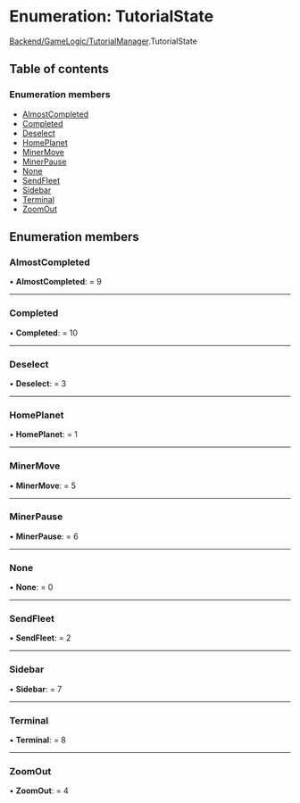 # Enumeration: TutorialState

[Backend/GameLogic/TutorialManager](../modules/backend_gamelogic_tutorialmanager.md).TutorialState

## Table of contents

### Enumeration members

- [AlmostCompleted](backend_gamelogic_tutorialmanager.tutorialstate.md#almostcompleted)
- [Completed](backend_gamelogic_tutorialmanager.tutorialstate.md#completed)
- [Deselect](backend_gamelogic_tutorialmanager.tutorialstate.md#deselect)
- [HomePlanet](backend_gamelogic_tutorialmanager.tutorialstate.md#homeplanet)
- [MinerMove](backend_gamelogic_tutorialmanager.tutorialstate.md#minermove)
- [MinerPause](backend_gamelogic_tutorialmanager.tutorialstate.md#minerpause)
- [None](backend_gamelogic_tutorialmanager.tutorialstate.md#none)
- [SendFleet](backend_gamelogic_tutorialmanager.tutorialstate.md#sendfleet)
- [Sidebar](backend_gamelogic_tutorialmanager.tutorialstate.md#sidebar)
- [Terminal](backend_gamelogic_tutorialmanager.tutorialstate.md#terminal)
- [ZoomOut](backend_gamelogic_tutorialmanager.tutorialstate.md#zoomout)

## Enumeration members

### AlmostCompleted

• **AlmostCompleted**: = 9

---

### Completed

• **Completed**: = 10

---

### Deselect

• **Deselect**: = 3

---

### HomePlanet

• **HomePlanet**: = 1

---

### MinerMove

• **MinerMove**: = 5

---

### MinerPause

• **MinerPause**: = 6

---

### None

• **None**: = 0

---

### SendFleet

• **SendFleet**: = 2

---

### Sidebar

• **Sidebar**: = 7

---

### Terminal

• **Terminal**: = 8

---

### ZoomOut

• **ZoomOut**: = 4
